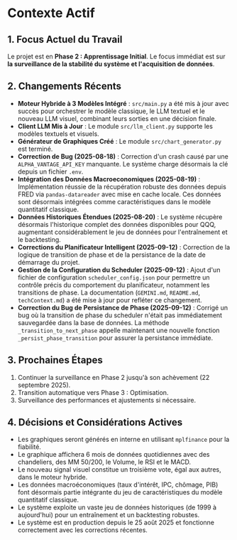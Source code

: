 # Contexte Actif

## 1. Focus Actuel du Travail
Le projet est en **Phase 2 : Apprentissage Initial**.
Le focus immédiat est sur **la surveillance de la stabilité du système et l'acquisition de données**.

## 2. Changements Récents
- **Moteur Hybride à 3 Modèles Intégré** : `src/main.py` a été mis à jour avec succès pour orchestrer le modèle classique, le LLM textuel et le nouveau LLM visuel, combinant leurs sorties en une décision finale.
- **Client LLM Mis à Jour** : Le module `src/llm_client.py` supporte les modèles textuels et visuels.
- **Générateur de Graphiques Créé** : Le module `src/chart_generator.py` est terminé.
- **Correction de Bug (2025-08-18)** : Correction d'un crash causé par une `ALPHA_VANTAGE_API_KEY` manquante. Le système charge désormais la clé depuis un fichier `.env`.
- **Intégration des Données Macroeconomiques (2025-08-19)** : Implémentation réussie de la récupération robuste des données depuis FRED via `pandas-datareader` avec mise en cache locale. Ces données sont désormais intégrées comme caractéristiques dans le modèle quantitatif classique.
- **Données Historiques Étendues (2025-08-20)** : Le système récupère désormais l'historique complet des données disponibles pour QQQ, augmentant considérablement le jeu de données pour l'entraînement et le backtesting.
- **Corrections du Planificateur Intelligent (2025-09-12)** : Correction de la logique de transition de phase et de la persistance de la date de démarrage du projet.
- **Gestion de la Configuration du Scheduler (2025-09-12)** : Ajout d'un fichier de configuration `scheduler_config.json` pour permettre un contrôle précis du comportement du planificateur, notamment les transitions de phase. La documentation (`GEMINI.md`, `README.md`, `techContext.md`) a été mise à jour pour refléter ce changement.
- **Correction du Bug de Persistance de Phase (2025-09-12)** : Corrigé un bug où la transition de phase du scheduler n'était pas immédiatement sauvegardée dans la base de données. La méthode `_transition_to_next_phase` appelle maintenant une nouvelle fonction `_persist_phase_transition` pour assurer la persistance immédiate.

## 3. Prochaines Étapes
1.  Continuer la surveillance en Phase 2 jusqu'à son achèvement (22 septembre 2025).
2.  Transition automatique vers Phase 3 : Optimisation.
3.  Surveillance des performances et ajustements si nécessaire.

## 4. Décisions et Considérations Actives
- Les graphiques seront générés en interne en utilisant `mplfinance` pour la fiabilité.
- Le graphique affichera 6 mois de données quotidiennes avec des chandeliers, des MM 50/200, le Volume, le RSI et le MACD.
- Le nouveau signal visuel constitue un troisième vote, égal aux autres, dans le moteur hybride.
- Les données macroéconomiques (taux d'intérêt, IPC, chômage, PIB) font désormais partie intégrante du jeu de caractéristiques du modèle quantitatif classique.
- Le système exploite un vaste jeu de données historiques (de 1999 à aujourd'hui) pour un entraînement et un backtesting robustes.
- Le système est en production depuis le 25 août 2025 et fonctionne correctement avec les corrections récentes.
